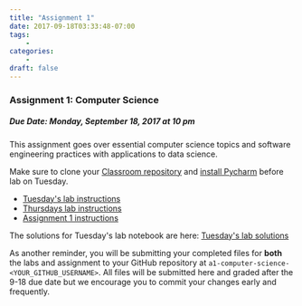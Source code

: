 ```yaml
---
title: "Assignment 1"
date: 2017-09-18T03:33:48-07:00
tags:
    -
categories:
    -
draft: false
---
```


<h3>Assignment 1: Computer Science</h3>
<h5>Due Date: Monday, September 18, 2017 at 10 pm</h5>

This assignment goes over essential computer science topics and software
engineering practices with applications to data science.

Make sure to clone your [Classroom repository](https://classroom.github.com/a/F3Q9PShM)
and [install Pycharm](https://docs.google.com/a/brown.edu/document/d/1-be-XHwFqKFYyOXjDbW6WAiG8OERUl_nYNmYqVWzn1o/edit)
before lab on Tuesday.

* [Tuesday's lab instructions](https://www.google.com/url?q=https://docs.google.com/document/d/1MXz-7xD6i69lfddQbem82dedB55u9TmKovfo5r4WSLY/edit)
* [Thursdays lab instructions](https://www.google.com/url?q=https://docs.google.com/document/u/1/d/1-yIG-5HzkAxUOhOp_EQC0VIlwvaXsYRszygpiYGP3FQ/edit)
* [Assignment 1 instructions](https://docs.google.com/document/d/1XFy_pNObZvtEy58lavlM4pLrn4WfEjPQJ-hYJOKIh68/edit)

The solutions for Tuesday's lab notebook are here:
<a href="/notebook/lab1a_solutions.ipynb" download>Tuesday's lab solutions</a>

As another reminder, you will be submitting your completed files for __both__ the
labs and assignment to your GitHub repository at
`a1-computer-science-<YOUR_GITHUB_USERNAME>`.  All files will be submitted here and graded after the 9-18 due date but we encourage you to commit your changes early and frequently.
